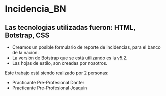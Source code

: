 # Incidencia_BN
## Las tecnologias utilizadas fueron: HTML, Botstrap, CSS
* Creamos un posible formulario de reporte de incidencias, para el banco de la nacion.
* La versión de Botstrap que se está utilizando es la v5.2.
* Las hojas de estilo, son creadas por nosotros.

Este trabajo está siendo realizado por 2 personas:
- Practicante Pre-Profesional Danfer
- Practicante Pre-Profesional Joaquin